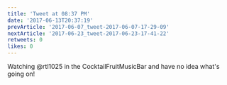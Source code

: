 ```yaml
---
title: 'Tweet at 08:37 PM'
date: '2017-06-13T20:37:19'
prevArticle: '2017-06-07_tweet-2017-06-07-17-29-09'
nextArticle: '2017-06-23_tweet-2017-06-23-17-41-22'
retweets: 0
likes: 0
---
```

Watching @rtl1025 in the CocktailFruitMusicBar and have no idea what's going on!